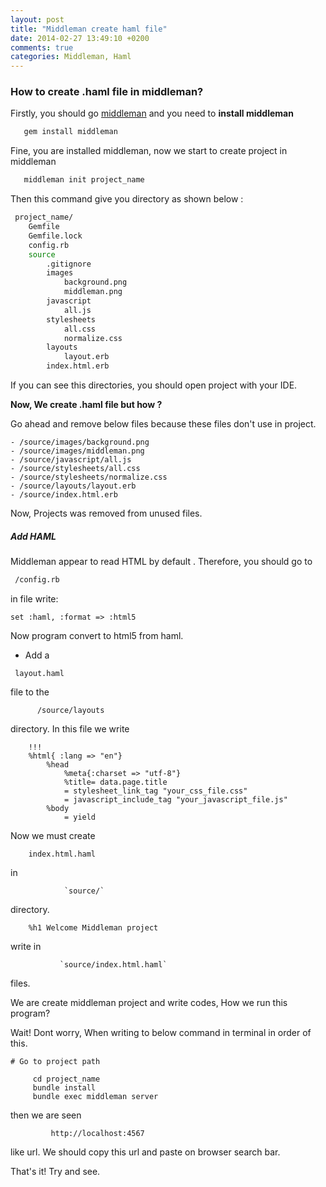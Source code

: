 ```yaml
---
layout: post
title: "Middleman create haml file"
date: 2014-02-27 13:49:10 +0200
comments: true
categories: Middleman, Haml
---
```


### How to create .haml file in middleman?

Firstly, you should go [middleman]('http://middlemanapp.com/') and you need to **install middleman**

``` bash
   gem install middleman
```


Fine, you are installed middleman, now we start to create project in middleman

``` bash
   middleman init project_name
```

Then this command give you directory as shown below :

``` bash
 project_name/
    Gemfile
    Gemfile.lock
    config.rb
    source
        .gitignore
        images
            background.png
            middleman.png
        javascript
            all.js
        stylesheets
            all.css
            normalize.css
        layouts
            layout.erb
        index.html.erb
```




If you can see this directories, you should open project with your IDE.

**Now, We create .haml file but how ?**

Go ahead and remove below files because these files don't use in project.

    - /source/images/background.png
    - /source/images/middleman.png
    - /source/javascript/all.js
    - /source/stylesheets/all.css
    - /source/stylesheets/normalize.css
    - /source/layouts/layout.erb
    - /source/index.html.erb

Now, Projects was removed from unused files.

##### Add HAML

Middleman appear to read HTML by default . Therefore, you should go to

``` bash
 /config.rb
```

in file write:

``` haml
set :haml, :format => :html5
```


Now program convert to html5 from haml.

- Add a

``` haml
 layout.haml
```


file to the

          /source/layouts

directory. In this file we write

``` haml
    !!!
    %html{ :lang => "en"}
        %head
            %meta{:charset => "utf-8"}
            %title= data.page.title
            = stylesheet_link_tag "your_css_file.css"
            = javascript_include_tag "your_javascript_file.js"
        %body
            = yield
```

Now we must create

``` haml
    index.html.haml
```

in

                `source/`
directory.

``` haml
    %h1 Welcome Middleman project
```

write in

               `source/index.html.haml`
files.

We are create middleman project and write codes, How we run this program?

Wait! Dont worry, When writing to below command in terminal in order of this.

    # Go to project path

         cd project_name
         bundle install
         bundle exec middleman server

then we are seen

             http://localhost:4567

like url. We should copy this url and paste on browser search bar.

That's it! Try and see.